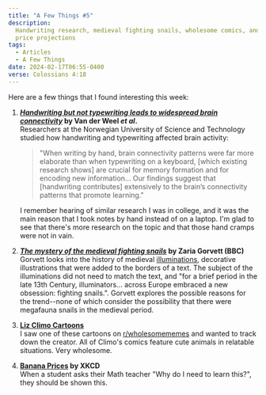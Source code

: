 ```yaml
---
title: "A Few Things #5"
description:
  Handwriting research, medieval fighting snails, wholesome comics, and banana
  price projections
tags:
  - Articles
  - A Few Things
date: 2024-02-17T06:55-0400
verse: Colossians 4:18
---
```


Here are a few things that I found interesting this week:

1. **[_Handwriting but not typewriting leads to widespread brain connectivity_](https://www.frontiersin.org/journals/psychology/articles/10.3389/fpsyg.2023.1219945/full)
   by Van der Weel _et al_.**<br/>Researchers at the Norwegian University of
   Science and Technology studied how handwriting and typewriting affected brain
   activity:

   > "When writing by hand, brain connectivity patterns were far more elaborate
   > than when typewriting on a keyboard, [which existing research shows] are
   > crucial for memory formation and for encoding new information... Our
   > findings suggest that [handwriting contributes] extensively to the brain’s
   > connectivity patterns that promote learning."

   I remember hearing of similar research I was in college, and it was the main
   reason that I took notes by hand instead of on a laptop. I'm glad to see that
   there's more research on the topic and that those hand cramps were not in
   vain.

2. **[_The mystery of the medieval fighting snails_](https://www.bbc.com/future/article/20231221-the-mystery-of-the-medieval-fighting-snails)
   by Zaria Gorvett (BBC)**<br/>Gorvett looks into the history of medieval
   [illuminations](https://en.wikipedia.org/wiki/Illuminated_manuscript),
   decorative illustrations that were added to the borders of a text. The
   subject of the illuminations did not need to match the text, and "for a brief
   period in the late 13th Century, illuminators... across Europe embraced a new
   obsession: fighting snails.". Gorvett explores the possible reasons for the
   trend--none of which consider the possibility that there were megafauna
   snails in the medieval period.

3. **[Liz Climo Cartoons](https://www.gocomics.com/liz-climo-cartoons/2018/05/07)**<br/>I
   saw one of these cartoons on
   [r/wholesomememes](https://reddit.com/r/wholesomememes) and wanted to track
   down the creator. All of Climo's comics feature cute animals in relatable
   situations. Very wholesome.

4. **[Banana Prices](https://xkcd.com/2892/) by XKCD**<br/>When a student asks
   their Math teacher "Why do I need to learn this?", they should be shown this.
